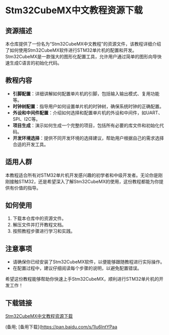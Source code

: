 # Stm32CubeMX中文教程资源下载

## 资源描述

本仓库提供了一份名为“Stm32CubeMX中文教程”的资源文件，该教程详细介绍了如何使用Stm32CubeMX软件进行STM32单片机的配置和开发。Stm32CubeMX是一款强大的图形化配置工具，允许用户通过简单的图形向导快速生成C语言的初始化代码。

## 教程内容

- **引脚配置**：详细讲解如何配置单片机的引脚，包括输入输出模式、复用功能等。
- **时钟树配置**：指导用户如何设置单片机的时钟树，确保系统时钟的正确配置。
- **外设和中间件配置**：介绍如何选择和配置单片机的外设和中间件，如UART、SPI、I2C等。
- **项目生成**：演示如何生成一个完整的项目，包括所有必要的库文件和初始化代码。
- **开发环境选择**：提供不同开发环境的选择建议，帮助用户根据自己的需求选择合适的开发工具。

## 适用人群

本教程适合所有对STM32单片机开发感兴趣的初学者和中级开发者。无论你是刚刚接触STM32，还是希望深入了解Stm32CubeMX的使用，这份教程都能为你提供有价值的指导。

## 如何使用

1. 下载本仓库中的资源文件。
2. 解压文件并打开教程文档。
3. 按照教程步骤进行学习和实践。

## 注意事项

- 请确保你已经安装了Stm32CubeMX软件，以便能够跟随教程进行实际操作。
- 在配置过程中，建议仔细阅读每个步骤的说明，以避免配置错误。

希望这份教程能够帮助你快速上手Stm32CubeMX，顺利进行STM32单片机的开发工作！

## 下载链接
[Stm32CubeMX中文教程资源下载](https://pan.quark.cn/s/30f97c9fb0e3) 

(备用; [备用下载](https://pan.baidu.com/s/1lu6IntYPaa
